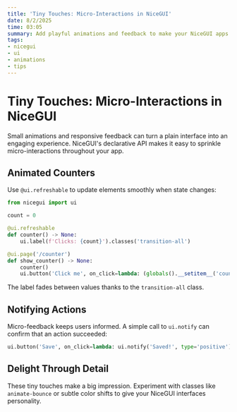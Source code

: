 ```yaml
---
title: 'Tiny Touches: Micro-Interactions in NiceGUI'
date: 8/2/2025
time: 03:05
summary: Add playful animations and feedback to make your NiceGUI apps feel alive.
tags:
- nicegui
- ui
- animations
- tips
---
```


# Tiny Touches: Micro-Interactions in NiceGUI

Small animations and responsive feedback can turn a plain interface into an engaging experience. NiceGUI's declarative API makes it easy to sprinkle micro-interactions throughout your app.

## Animated Counters

Use `@ui.refreshable` to update elements smoothly when state changes:

```python
from nicegui import ui

count = 0

@ui.refreshable
def counter() -> None:
    ui.label(f'Clicks: {count}').classes('transition-all')

@ui.page('/counter')
def show_counter() -> None:
    counter()
    ui.button('Click me', on_click=lambda: (globals().__setitem__('count', count + 1), counter.refresh()))
```

The label fades between values thanks to the `transition-all` class.

## Notifying Actions

Micro-feedback keeps users informed. A simple call to `ui.notify` can confirm that an action succeeded:

```python
ui.button('Save', on_click=lambda: ui.notify('Saved!', type='positive'))
```

## Delight Through Detail

These tiny touches make a big impression. Experiment with classes like `animate-bounce` or subtle color shifts to give your NiceGUI interfaces personality.
